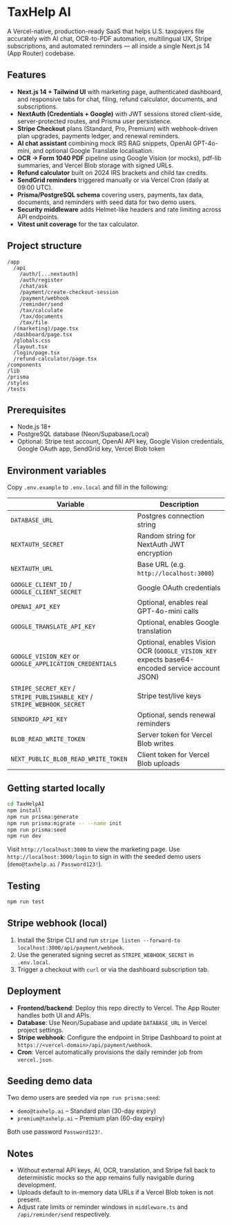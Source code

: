 # TaxHelp AI

A Vercel-native, production-ready SaaS that helps U.S. taxpayers file accurately with AI chat, OCR-to-PDF automation, multilingual UX, Stripe subscriptions, and automated reminders — all inside a single Next.js 14 (App Router) codebase.

## Features

- **Next.js 14 + Tailwind UI** with marketing page, authenticated dashboard, and responsive tabs for chat, filing, refund calculator, documents, and subscriptions.
- **NextAuth (Credentials + Google)** with JWT sessions stored client-side, server-protected routes, and Prisma user persistence.
- **Stripe Checkout** plans (Standard, Pro, Premium) with webhook-driven plan upgrades, payments ledger, and renewal reminders.
- **AI chat assistant** combining mock IRS RAG snippets, OpenAI GPT-4o-mini, and optional Google Translate localisation.
- **OCR → Form 1040 PDF** pipeline using Google Vision (or mocks), pdf-lib summaries, and Vercel Blob storage with signed URLs.
- **Refund calculator** built on 2024 IRS brackets and child tax credits.
- **SendGrid reminders** triggered manually or via Vercel Cron (daily at 09:00 UTC).
- **Prisma/PostgreSQL schema** covering users, payments, tax data, documents, and reminders with seed data for two demo users.
- **Security middleware** adds Helmet-like headers and rate limiting across API endpoints.
- **Vitest unit coverage** for the tax calculator.

## Project structure

```
/app
  /api
    /auth/[...nextauth]
    /auth/register
    /chat/ask
    /payment/create-checkout-session
    /payment/webhook
    /reminder/send
    /tax/calculate
    /tax/documents
    /tax/file
  /(marketing)/page.tsx
  /dashboard/page.tsx
  /globals.css
  /layout.tsx
  /login/page.tsx
  /refund-calculator/page.tsx
/components
/lib
/prisma
/styles
/tests
```

## Prerequisites

- Node.js 18+
- PostgreSQL database (Neon/Supabase/Local)
- Optional: Stripe test account, OpenAI API key, Google Vision credentials, Google OAuth app, SendGrid key, Vercel Blob token

## Environment variables

Copy `.env.example` to `.env.local` and fill in the following:

| Variable | Description |
| --- | --- |
| `DATABASE_URL` | Postgres connection string |
| `NEXTAUTH_SECRET` | Random string for NextAuth JWT encryption |
| `NEXTAUTH_URL` | Base URL (e.g. `http://localhost:3000`) |
| `GOOGLE_CLIENT_ID` / `GOOGLE_CLIENT_SECRET` | Google OAuth credentials |
| `OPENAI_API_KEY` | Optional, enables real GPT-4o-mini calls |
| `GOOGLE_TRANSLATE_API_KEY` | Optional, enables Google translation |
| `GOOGLE_VISION_KEY` or `GOOGLE_APPLICATION_CREDENTIALS` | Optional, enables Vision OCR (`GOOGLE_VISION_KEY` expects base64-encoded service account JSON) |
| `STRIPE_SECRET_KEY` / `STRIPE_PUBLISHABLE_KEY` / `STRIPE_WEBHOOK_SECRET` | Stripe test/live keys |
| `SENDGRID_API_KEY` | Optional, sends renewal reminders |
| `BLOB_READ_WRITE_TOKEN` | Server token for Vercel Blob writes |
| `NEXT_PUBLIC_BLOB_READ_WRITE_TOKEN` | Client token for Vercel Blob uploads |

## Getting started locally

```bash
cd TaxHelpAI
npm install
npm run prisma:generate
npm run prisma:migrate -- --name init
npm run prisma:seed
npm run dev
```

Visit `http://localhost:3000` to view the marketing page. Use `http://localhost:3000/login` to sign in with the seeded demo users (`demo@taxhelp.ai` / `Password123!`).

## Testing

```bash
npm run test
```

## Stripe webhook (local)

1. Install the Stripe CLI and run `stripe listen --forward-to localhost:3000/api/payment/webhook`.
2. Use the generated signing secret as `STRIPE_WEBHOOK_SECRET` in `.env.local`.
3. Trigger a checkout with `curl` or via the dashboard subscription tab.

## Deployment

- **Frontend/backend**: Deploy this repo directly to Vercel. The App Router handles both UI and APIs.
- **Database**: Use Neon/Supabase and update `DATABASE_URL` in Vercel project settings.
- **Stripe webhook**: Configure the endpoint in Stripe Dashboard to point at `https://<vercel-domain>/api/payment/webhook`.
- **Cron**: Vercel automatically provisions the daily reminder job from `vercel.json`.

## Seeding demo data

Two demo users are seeded via `npm run prisma:seed`:

- `demo@taxhelp.ai` – Standard plan (30-day expiry)
- `premium@taxhelp.ai` – Premium plan (60-day expiry)

Both use password `Password123!`.

## Notes

- Without external API keys, AI, OCR, translation, and Stripe fall back to deterministic mocks so the app remains fully navigable during development.
- Uploads default to in-memory data URLs if a Vercel Blob token is not present.
- Adjust rate limits or reminder windows in `middleware.ts` and `/api/reminder/send` respectively.

